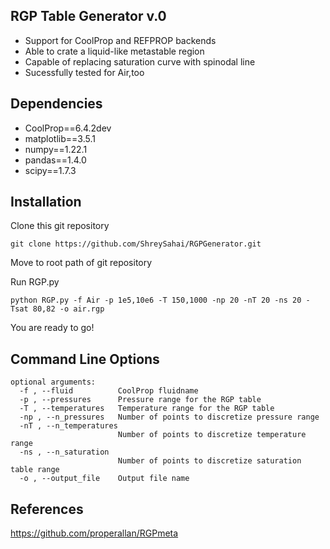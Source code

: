 

RGP Table Generator v.0
-----------------------
- Support for CoolProp and REFPROP backends
- Able to crate a liquid-like metastable region 
- Capable of replacing saturation curve with spinodal line
- Sucessfully tested for Air,too

Dependencies
------------
- CoolProp==6.4.2dev 
- matplotlib==3.5.1
- numpy==1.22.1
- pandas==1.4.0
- scipy==1.7.3



Installation
------------

Clone this git repository

```console
git clone https://github.com/ShreySahai/RGPGenerator.git
```
Move to root path of git repository

Run RGP.py

```console
python RGP.py -f Air -p 1e5,10e6 -T 150,1000 -np 20 -nT 20 -ns 20 -Tsat 80,82 -o air.rgp
```

You are ready to go!


Command Line Options
--------------------
```
optional arguments:
  -f , --fluid          CoolProp fluidname
  -p , --pressures      Pressure range for the RGP table
  -T , --temperatures   Temperature range for the RGP table
  -np , --n_pressures   Number of points to discretize pressure range
  -nT , --n_temperatures 
                        Number of points to discretize temperature range
  -ns , --n_saturation 
                        Number of points to discretize saturation table range
  -o , --output_file    Output file name
```


References
----------

https://github.com/properallan/RGPmeta

